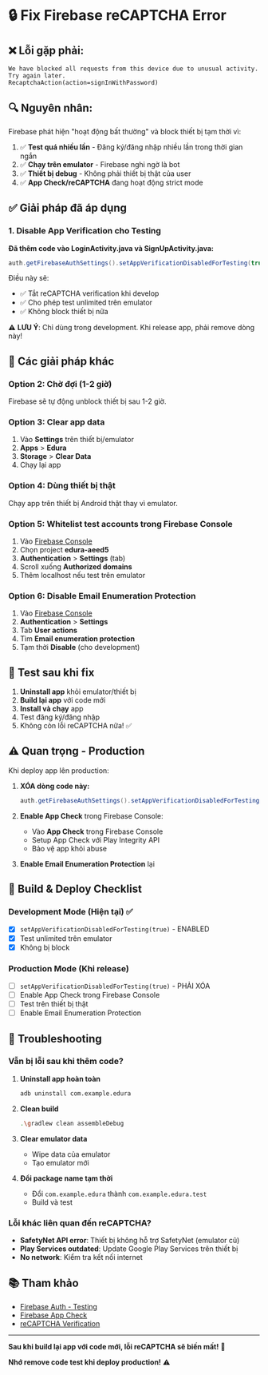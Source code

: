# 🔒 Fix Firebase reCAPTCHA Error

## ❌ Lỗi gặp phải:

```
We have blocked all requests from this device due to unusual activity. Try again later.
RecaptchaAction(action=signInWithPassword)
```

## 🔍 Nguyên nhân:

Firebase phát hiện "hoạt động bất thường" và block thiết bị tạm thời vì:

1. ✅ **Test quá nhiều lần** - Đăng ký/đăng nhập nhiều lần trong thời gian ngắn
2. ✅ **Chạy trên emulator** - Firebase nghi ngờ là bot
3. ✅ **Thiết bị debug** - Không phải thiết bị thật của user
4. ✅ **App Check/reCAPTCHA** đang hoạt động strict mode

## ✅ Giải pháp đã áp dụng

### 1. Disable App Verification cho Testing

**Đã thêm code vào LoginActivity.java và SignUpActivity.java:**

```java
auth.getFirebaseAuthSettings().setAppVerificationDisabledForTesting(true);
```

Điều này sẽ:
- ✅ Tắt reCAPTCHA verification khi develop
- ✅ Cho phép test unlimited trên emulator
- ✅ Không block thiết bị nữa

⚠️ **LƯU Ý**: Chỉ dùng trong development. Khi release app, phải remove dòng này!

## 🚀 Các giải pháp khác

### Option 2: Chờ đợi (1-2 giờ)

Firebase sẽ tự động unblock thiết bị sau 1-2 giờ.

### Option 3: Clear app data

1. Vào **Settings** trên thiết bị/emulator
2. **Apps** > **Edura**
3. **Storage** > **Clear Data**
4. Chạy lại app

### Option 4: Dùng thiết bị thật

Chạy app trên thiết bị Android thật thay vì emulator.

### Option 5: Whitelist test accounts trong Firebase Console

1. Vào [Firebase Console](https://console.firebase.google.com/)
2. Chọn project **edura-aeed5**
3. **Authentication** > **Settings** (tab)
4. Scroll xuống **Authorized domains**
5. Thêm localhost nếu test trên emulator

### Option 6: Disable Email Enumeration Protection

1. Vào [Firebase Console](https://console.firebase.google.com/)
2. **Authentication** > **Settings**
3. Tab **User actions**
4. Tìm **Email enumeration protection**
5. Tạm thời **Disable** (cho development)

## 🧪 Test sau khi fix

1. **Uninstall app** khỏi emulator/thiết bị
2. **Build lại app** với code mới
3. **Install và chạy** app
4. Test đăng ký/đăng nhập
5. Không còn lỗi reCAPTCHA nữa! ✅

## ⚠️ Quan trọng - Production

Khi deploy app lên production:

1. **XÓA dòng code này:**
   ```java
   auth.getFirebaseAuthSettings().setAppVerificationDisabledForTesting(true);
   ```

2. **Enable App Check** trong Firebase Console:
   - Vào **App Check** trong Firebase Console
   - Setup App Check với Play Integrity API
   - Bảo vệ app khỏi abuse

3. **Enable Email Enumeration Protection** lại

## 📝 Build & Deploy Checklist

### Development Mode (Hiện tại) ✅
- [x] `setAppVerificationDisabledForTesting(true)` - ENABLED
- [x] Test unlimited trên emulator
- [x] Không bị block

### Production Mode (Khi release)
- [ ] `setAppVerificationDisabledForTesting(true)` - PHẢI XÓA
- [ ] Enable App Check trong Firebase Console
- [ ] Test trên thiết bị thật
- [ ] Enable Email Enumeration Protection

## 🔧 Troubleshooting

### Vẫn bị lỗi sau khi thêm code?

1. **Uninstall app hoàn toàn**
   ```bash
   adb uninstall com.example.edura
   ```

2. **Clean build**
   ```bash
   .\gradlew clean assembleDebug
   ```

3. **Clear emulator data**
   - Wipe data của emulator
   - Tạo emulator mới

4. **Đổi package name tạm thời**
   - Đổi `com.example.edura` thành `com.example.edura.test`
   - Build và test

### Lỗi khác liên quan đến reCAPTCHA?

- **SafetyNet API error**: Thiết bị không hỗ trợ SafetyNet (emulator cũ)
- **Play Services outdated**: Update Google Play Services trên thiết bị
- **No network**: Kiểm tra kết nối internet

## 📚 Tham khảo

- [Firebase Auth - Testing](https://firebase.google.com/docs/auth/android/test)
- [Firebase App Check](https://firebase.google.com/docs/app-check)
- [reCAPTCHA Verification](https://firebase.google.com/docs/auth/admin/verify-id-tokens)

---

**Sau khi build lại app với code mới, lỗi reCAPTCHA sẽ biến mất!** 🎉

**Nhớ remove code test khi deploy production!** ⚠️












